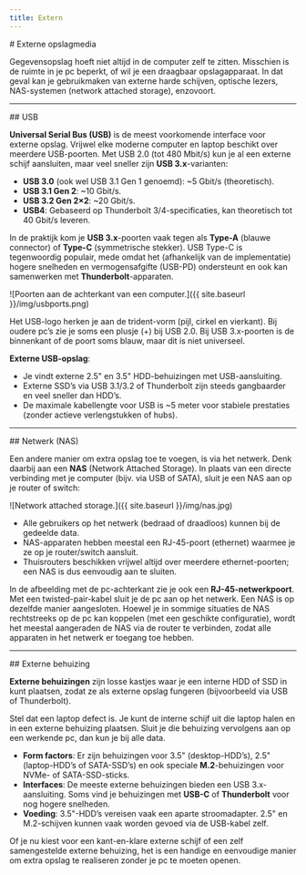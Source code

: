 ```yaml
---
title: Extern
---
```


<div class="header1" id="top" markdown="1"># Externe opslagmedia
</div>

Gegevensopslag hoeft niet altijd in de computer zelf te zitten. Misschien is de ruimte in je pc beperkt, of wil je een draagbaar opslagapparaat. In dat geval kan je gebruikmaken van externe harde schijven, optische lezers, NAS-systemen (network attached storage), enzovoort.

---

<div class="header2" markdown="1">## USB
</div>

**Universal Serial Bus (USB)** is de meest voorkomende interface voor externe opslag. Vrijwel elke moderne computer en laptop beschikt over meerdere USB-poorten. Met USB 2.0 (tot 480 Mbit/s) kun je al een externe schijf aansluiten, maar veel sneller zijn **USB 3.x**-varianten:

- **USB 3.0** (ook wel USB 3.1 Gen 1 genoemd): ~5 Gbit/s (theoretisch).
- **USB 3.1 Gen 2**: ~10 Gbit/s.
- **USB 3.2 Gen 2×2**: ~20 Gbit/s.
- **USB4**: Gebaseerd op Thunderbolt 3/4-specificaties, kan theoretisch tot 40 Gbit/s leveren.

In de praktijk kom je **USB 3.x**-poorten vaak tegen als **Type-A** (blauwe connector) of **Type-C** (symmetrische stekker). USB Type-C is tegenwoordig populair, mede omdat het (afhankelijk van de implementatie) hogere snelheden en vermogensafgifte (USB-PD) ondersteunt en ook kan samenwerken met **Thunderbolt**-apparaten.

![Poorten aan de achterkant van een computer.]({{ site.baseurl }}/img/usbports.png)

<div class="note opmerking"><p>
Het USB-logo herken je aan de trident-vorm (pijl, cirkel en vierkant). Bij oudere pc’s zie je soms een plusje (+) bij USB 2.0. Bij USB 3.x-poorten is de binnenkant of de poort soms blauw, maar dit is niet universeel.
</p></div>

**Externe USB-opslag**:
- Je vindt externe 2.5" en 3.5" HDD-behuizingen met USB-aansluiting.  
- Externe SSD’s via USB 3.1/3.2 of Thunderbolt zijn steeds gangbaarder en veel sneller dan HDD’s.  
- De maximale kabellengte voor USB is ~5 meter voor stabiele prestaties (zonder actieve verlengstukken of hubs).

---

<div class="header2" markdown="1">## Netwerk (NAS)
</div>

Een andere manier om extra opslag toe te voegen, is via het netwerk. Denk daarbij aan een **NAS** (Network Attached Storage). In plaats van een directe verbinding met je computer (bijv. via USB of SATA), sluit je een NAS aan op je router of switch:

![Network attached storage.]({{ site.baseurl }}/img/nas.jpg)

- Alle gebruikers op het netwerk (bedraad of draadloos) kunnen bij de gedeelde data.  
- NAS-apparaten hebben meestal een RJ-45-poort (ethernet) waarmee je ze op je router/switch aansluit.  
- Thuisrouters beschikken vrijwel altijd over meerdere ethernet-poorten; een NAS is dus eenvoudig aan te sluiten.  

In de afbeelding met de pc-achterkant zie je ook een **RJ-45-netwerkpoort**. Met een twisted-pair-kabel sluit je de pc aan op het netwerk. Een NAS is op dezelfde manier aangesloten. Hoewel je in sommige situaties de NAS rechtstreeks op de pc kan koppelen (met een geschikte configuratie), wordt het meestal aangeraden de NAS via de router te verbinden, zodat alle apparaten in het netwerk er toegang toe hebben.

---

<div class="header2" markdown="1">## Externe behuizing
</div>

**Externe behuizingen** zijn losse kastjes waar je een interne HDD of SSD in kunt plaatsen, zodat ze als externe opslag fungeren (bijvoorbeeld via USB of Thunderbolt).

<div class="note opmerking"><p>
Stel dat een laptop defect is. Je kunt de interne schijf uit die laptop halen en in een externe behuizing plaatsen. Sluit je die behuizing vervolgens aan op een werkende pc, dan kun je bij alle data.
</p></div>

- **Form factors**: Er zijn behuizingen voor 3.5" (desktop-HDD’s), 2.5" (laptop-HDD’s of SATA-SSD’s) en ook speciale **M.2**-behuizingen voor NVMe- of SATA-SSD-sticks.  
- **Interfaces**: De meeste externe behuizingen bieden een USB 3.x-aansluiting. Soms vind je behuizingen met **USB-C** of **Thunderbolt** voor nog hogere snelheden.  
- **Voeding**: 3.5"-HDD’s vereisen vaak een aparte stroomadapter. 2.5" en M.2-schijven kunnen vaak worden gevoed via de USB-kabel zelf.

Of je nu kiest voor een kant-en-klare externe schijf of een zelf samengestelde externe behuizing, het is een handige en eenvoudige manier om extra opslag te realiseren zonder je pc te moeten openen. 

